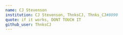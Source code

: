 ```yaml
---
name: CJ Stevenson
institution: CJ Stevenson, ThnksCJ, Thnks_CJ#8090
quote: if it works, DONT TOUCH IT
github_user: ThnksCJ
---
```

